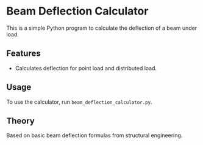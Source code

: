 # Beam Deflection Calculator

This is a simple Python program to calculate the deflection of a beam under load.

## Features
- Calculates deflection for point load and distributed load.

## Usage
To use the calculator, run `beam_deflection_calculator.py`.

## Theory
Based on basic beam deflection formulas from structural engineering.

